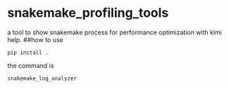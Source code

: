 # snakemake_profiling_tools
a tool to show snakemake process for performance optimization with kimi help.
##how to use
```
pip install .
```
the command is 
```
snakemake_log_analyzer
```
